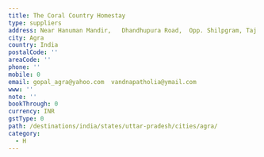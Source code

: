 ```yaml
---
title: The Coral Country Homestay
type: suppliers
address: Near Hanuman Mandir,   Dhandhupura Road,  Opp. Shilpgram, Taj Ganj,   Agra
city: Agra
country: India
postalCode: ''
areaCode: ''
phone: ''
mobile: 0
email: gopal_agra@yahoo.com  vandnapatholia@ymail.com
www: ''
note: ''
bookThrough: 0
currency: INR
gstType: 0
path: /destinations/india/states/uttar-pradesh/cities/agra/
category:
  - H
---
```


